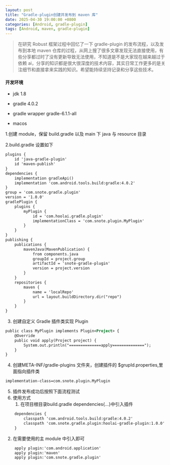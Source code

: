 ```yaml
---
layout: post
title: "Gradle-plugin创建并发布到 maven 库"
date: 2025-04-30 19:00:00 +0800
categories: [Android, gradle-plugin]
tags: [Android, maven, gradle-plugin]
---
```


> 在研究 Robust 框架过程中回忆了一下 gradle-plugin 的发布流程，以及发布到本地 maven 仓库的过程，从网上搜了很多文章发现无法直接使用，有些分享都过时了没有更新导致无法使用，不知道是不是大家现在越来越过于依赖 ai，分享的知识都是很大很深度的技术内容，其实日常工作更多的是关注细节和直接拿来实践的知识。希望能持续坚持记录和分享这些技术。

#### 开发环境
* jdk 1.8 
* gradle 4.0.2 
* gradle wrapper gradle-6.1.1-all

* macos

1.创建 module，保留 build.gradle 以及 main 下 java 与 resource 目录

2.build.gradle 设置如下

```xml
plugins {
    id 'java-gradle-plugin'
    id 'maven-publish'
}
dependencies {
    implementation gradleApi()
    implementation 'com.android.tools.build:gradle:4.0.2'
}
group = 'com.snote.gradle.plugin'
version = '1.0.0'
gradlePlugin {
    plugins {
        myPlugin {
            id = 'com.hoolai.gradle.plugin'
            implementationClass = 'com.snote.plugin.MyPlugin'
        }
    }
}
publishing {
    publications {
        mavenJava(MavenPublication) {
            from components.java
            groupId = project.group
            artifactId = 'snote-gradle-plugin'
            version = project.version
        }
    }
    repositories {
        maven {
            name = 'localRepo'
            url = layout.buildDirectory.dir("repo")
        }
    }
}
```
3. 创建自定义 Gradle 插件类实现 Plugin

```xml
public class MyPlugin implements Plugin<Project> {
    @Override
    public void apply(Project project) {
        System.out.println("==============apply==============");
    }
}
```
4. 创建META-INF/gradle-plugins 文件夹，创建插件的 \$grupId.properties,里面指向插件类

```xml
implementation-class=com.snote.plugin.MyPlugin
```
5. 插件发布成功后按照下面流程测试
6. 使用方式
   1. 在项目根目录build.gradle dependencies{...}中引入插件

```xml
    dependencies {
        classpath 'com.android.tools.build:gradle:4.0.2'
        classpath 'com.snote.gradle.plugin:hoolai-gradle-plugin:1.0.0'
    }
```
   2. 在需要使用的主 module 中引入即可

```xml
    apply plugin:'com.android.application'
    apply plugin:'maven'
    apply plugin:'com.snote.gradle.plugin'
```
